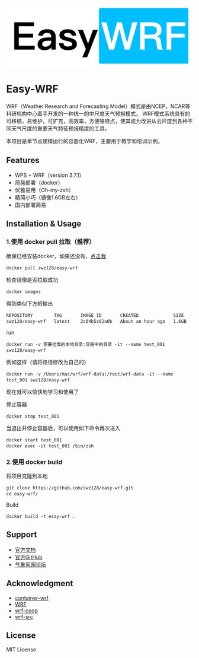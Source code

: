 ![logo](asset/logo.png)

# Easy-WRF

WRF（Weather Research and Forecasting Model）模式是由NCEP，NCAR等科研机构中心着手开发的一种统一的中尺度天气预报模式。
WRF模式系统具有的可移植，易维护，可扩充，高效率，方便等特点，使其成为改进从云尺度到各种不同天气尺度的重要天气特征预报精度的工具。

本项目是单节点建模运行的容器化WRF，主要用于教学和培训示例。

## Features

- WPS + WRF（version 3.7.1）
- 简易部署（docker）
- 优雅易用（Oh-my-zsh）
- 精简小巧（镜像1.6GB左右）
- 国内部署简易

## Installation & Usage

### 1.使用 docker pull 拉取（推荐）

确保已经安装docker，如果还没有，[点击我](https://www.runoob.com/docker/centos-docker-install.html)

```shell
docker pull swz128/easy-wrf
```

检查镜像是否拉取成功

```shell
docker images
```

得到类似下方的输出

```shell
REPOSITORY        TAG       IMAGE ID       CREATED             SIZE
swz128/easy-wrf   latest    2c04b5c62a0b   About an hour ago   1.6GB
```

run

```shell
docker run -v 需要挂载的本地目录:容器中的目录 -it --name test_001 swz128/easy-wrf
```

例如这样（请将路径修改为自己的）

```shell
docker run -v /Users/mac/wrf/wrf-data:/root/wrf-data -it --name test_001 swz128/easy-wrf
```

现在就可以愉快地学习和使用了

停止容器

```shell
docker stop test_001
```

当退出并停止容器后，可以使用如下命令再次进入

```shell
docker start test_001
docker exec -it test_001 /bin/zsh
```

### 2.使用 docker build

将项目克隆到本地

```shell
git clone https://github.com/swz128/easy-wrf.git
cd easy-wrf/
```

Build

```shell
docker build -t esay-wrf .
```

## Support

- [官方文档](https://www2.mmm.ucar.edu/wrf/users/docs/user_guide_V3/user_guide_V3.8/contents.html)
- [官方GitHub](https://github.com/wrf-model/WRF/)
- [气象家园论坛](http://bbs.06climate.com/)

## Acknowledgment

- [container-wrf](https://github.com/NCAR/container-wrf)
- [WRF](https://github.com/wrf-model/WRF)
- [wrf-coop](https://github.com/davegill/wrf-coop)
- [wrf-src](https://www2.mmm.ucar.edu/wrf/src/)

## License

MIT License
